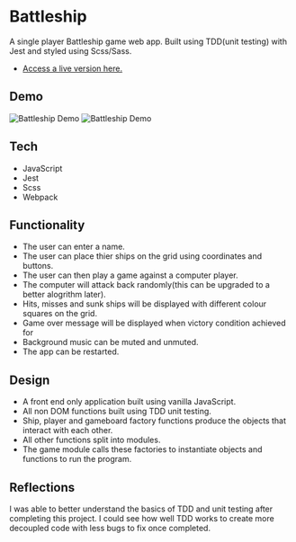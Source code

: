 # Battleship
A single player Battleship game web app. Built using TDD(unit testing) with Jest and styled using Scss/Sass.

- [Access a live version here.](https://jkcswd.github.io/Battleship/)

## Demo
![Battleship Demo](https://github.com/jkcswd/Battleship/blob/main/README/Demo1.gif)
![Battleship Demo](https://github.com/jkcswd/Battleship/blob/main/README/Demo2.gif)

## Tech
- JavaScript
- Jest
- Scss
- Webpack

## Functionality 
- The user can enter a name.
- The user can place thier ships on the grid using coordinates and buttons.
- The user can then play a game against a computer player.
- The computer will attack back randomly(this can be upgraded to a better alogrithm later).
- Hits, misses and sunk ships will be displayed with different colour squares on the grid.
- Game over message will be displayed when victory condition achieved for 
- Background music can be muted and unmuted.
- The app can be restarted.

## Design
- A front end only application built using vanilla JavaScript.
- All non DOM functions built using TDD unit testing.
- Ship, player and gameboard factory functions produce the objects that interact with each other.
- All other functions split into modules.
- The game module calls these factories to instantiate objects and functions to run the program.

## Reflections
I was able to better understand the basics of TDD and unit testing after completing this project. I could see how well TDD works to create more decoupled code with less bugs to fix once completed.
